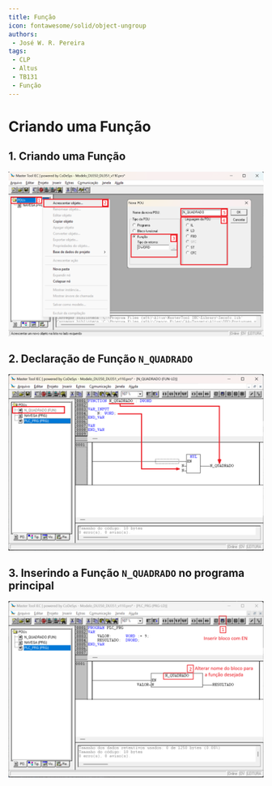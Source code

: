 ```yaml
---
title: Função
icon: fontawesome/solid/object-ungroup
authors:
 - José W. R. Pereira
tags:
 - CLP
 - Altus
 - TB131
 - Função
---
```


# Criando uma Função

## 1. Criando uma Função

![addObj_funcao](./img/h1-8_1-addObj_funcao.png)


## 2. Declaração de Função `N_QUADRADO`

![funcao_n_quadrao](./img/h1-8_2-funcao_n_quadrado.png)

## 3. Inserindo a Função `N_QUADRADO` no programa principal

![add_n_quadrao](./img/h1-8_3-add_funcao_n_quadrado.png)

